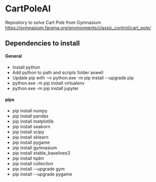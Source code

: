 # CartPoleAI
Repository to solve Cart Pole from Gymnasium
https://gymnasium.farama.org/environments/classic_control/cart_pole/


## Dependencies to install
#### General
- Install python
- Add python to path and scripts folder aswell
- Update pip with --> python.exe -m pip install --upgrade pip
- python.exe -m pip install virtualenv
- python.exe -m pip install jupyter

#### pips
- pip install numpy
- pip install pandas
- pip install matplotlib
- pip install seaborn
- pip install scipy
- pip install sklearn
- pip install pygame
- pip install gymnasium
- pip install stable_baselines3
- pip install tqdm
- pip install collection
- pip install --upgrade gym
- pip install --upgrade pygame